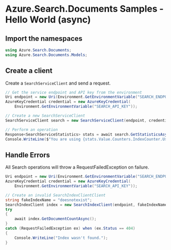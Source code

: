 # Azure.Search.Documents Samples - Hello World (async)

## Import the namespaces
```C# Snippet:Azure_Search_Tests_Samples_Namespaces
using Azure.Search.Documents;
using Azure.Search.Documents.Models;
```

## Create a client
Create a `SearchServiceClient` and send a request.
```C# Snippet:Azure_Search_Tests_Samples_CreateClientAsync
// Get the service endpoint and API key from the environment
Uri endpoint = new Uri(Environment.GetEnvironmentVariable("SEARCH_ENDPOINT"));
AzureKeyCredential credential = new AzureKeyCredential(
    Environment.GetEnvironmentVariable("SEARCH_API_KEY"));

// Create a new SearchServiceClient
SearchServiceClient search = new SearchServiceClient(endpoint, credential);

// Perform an operation
Response<SearchServiceStatistics> stats = await search.GetStatisticsAsync();
Console.WriteLine($"You are using {stats.Value.Counters.IndexCounter.Usage} indexes.");
```

## Handle Errors
All Search operations will throw a RequestFailedException on failure.
```C# Snippet:Azure_Search_Tests_Samples_HandleErrorsAsync
Uri endpoint = new Uri(Environment.GetEnvironmentVariable("SEARCH_ENDPOINT"));
AzureKeyCredential credential = new AzureKeyCredential(
    Environment.GetEnvironmentVariable("SEARCH_API_KEY"));

// Create an invalid SearchIndexClientClient
string fakeIndexName = "doesnotexist";
SearchIndexClient index = new SearchIndexClient(endpoint, fakeIndexName, credential);
try
{
    await index.GetDocumentCountAsync();
}
catch (RequestFailedException ex) when (ex.Status == 404)
{
    Console.WriteLine("Index wasn't found.");
}
```